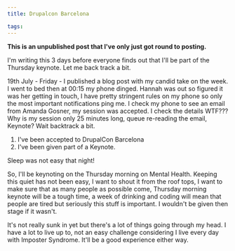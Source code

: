 ```yaml
---
title: Drupalcon Barcelona

tags:
---
```

**This is an unpublished post that I've only just got round to posting.**

I'm writing this 3 days before everyone finds out that I'll be part of the Thursday keynote. Let me back track a bit.

19th July - Friday - I published a blog post with my candid take on the week. I went to bed then at 00:15 my phone dinged. Hannah was out so figured it was her getting in touch, I have pretty stringent rules on my phone so only the most important notifications ping me. I check my phone to see an email from Amanda Gosner, my session was accepted. I check the details WTF??? Why is my session only 25 minutes long, queue re-reading the email, Keynote? Wait backtrack a bit.

1. I've been accepted to DrupalCon Barcelona
2. I've been given part of a Keynote.

Sleep was not easy that night!

So, I'll be keynoting on the Thursday morning on Mental Health. Keeping this quiet has not been easy, I want to shout it from the roof tops, I want to make sure that as many people as possible come, Thursday morning keynote will be a tough time, a week of drinking and coding will mean that people are tired but seriously this stuff is important. I wouldn't be given then stage if it wasn't.

It's not really sunk in yet but there's a lot of things going through my head. I have a lot to live up to, not an easy challenge considering I live every day with Imposter Syndrome. It'll be a good experience either way.
